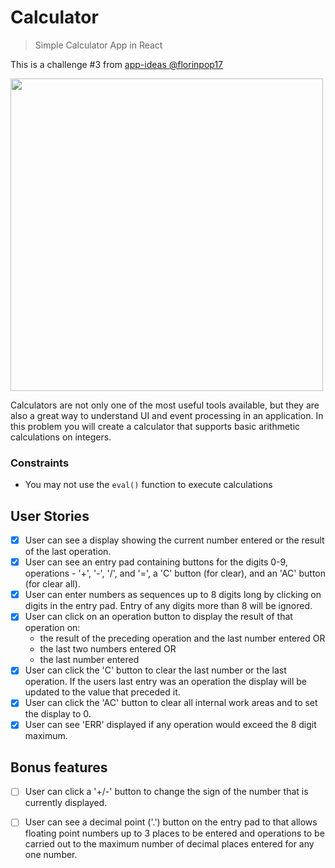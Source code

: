 # Calculator
> Simple Calculator App in React

This is a challenge #3 from [app-ideas @florinpop17](https://github.com/florinpop17/app-ideas/blob/master/Projects/1-Beginner/Calculator-App.md)

<img src="https://user-images.githubusercontent.com/989544/82838189-6af75380-9e99-11ea-8887-5a3605d430d5.png" width="500" />

Calculators are not only one of the most useful tools available, but they are also a great way to understand UI and event processing in an application. In this problem you will create a calculator that supports basic arithmetic calculations on integers.

### Constraints

- You may not use the `eval()` function to execute calculations


## User Stories

-   [x] User can see a display showing the current number entered or the
result of the last operation.
-   [x] User can see an entry pad containing buttons for the digits 0-9, 
operations - '+', '-', '/', and '=', a 'C' button (for clear), and an 'AC'
button (for clear all).
-   [x] User can enter numbers as sequences up to 8 digits long by clicking on
digits in the entry pad. Entry of any digits more than 8 will be ignored.
-   [x] User can click on an operation button to display the result of that
operation on:
    * the result of the preceding operation and the last number entered OR
    * the last two numbers entered OR
    * the last number entered
-   [x] User can click the 'C' button to clear the last number or the last
operation. If the users last entry was an operation the display will be
updated to the value that preceded it.
-   [x] User can click the 'AC' button to clear all internal work areas and
to set the display to 0.
-   [x] User can see 'ERR' displayed if any operation would exceed the 
8 digit maximum.

## Bonus features

-   [ ] User can click a '+/-' button to change the sign of the number that is
currently displayed.
-   [ ] User can see a decimal point ('.') button on the entry pad to that 
allows floating point numbers up to 3 places to be entered and operations to
be carried out to the maximum number of decimal places entered for any one
number.



